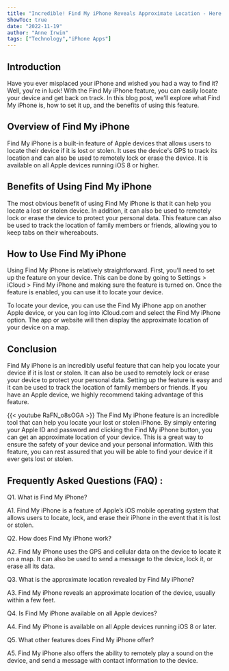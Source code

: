 ```yaml
---
title: "Incredible! Find My iPhone Reveals Approximate Location - Here's How!"
ShowToc: true 
date: "2022-11-19"
author: "Anne Irwin" 
tags: ["Technology","iPhone Apps"]
---
```

## Introduction

Have you ever misplaced your iPhone and wished you had a way to find it? Well, you're in luck! With the Find My iPhone feature, you can easily locate your device and get back on track. In this blog post, we'll explore what Find My iPhone is, how to set it up, and the benefits of using this feature. 

## Overview of Find My iPhone

Find My iPhone is a built-in feature of Apple devices that allows users to locate their device if it is lost or stolen. It uses the device's GPS to track its location and can also be used to remotely lock or erase the device. It is available on all Apple devices running iOS 8 or higher. 

## Benefits of Using Find My iPhone

The most obvious benefit of using Find My iPhone is that it can help you locate a lost or stolen device. In addition, it can also be used to remotely lock or erase the device to protect your personal data. This feature can also be used to track the location of family members or friends, allowing you to keep tabs on their whereabouts. 

## How to Use Find My iPhone

Using Find My iPhone is relatively straightforward. First, you'll need to set up the feature on your device. This can be done by going to Settings > iCloud > Find My iPhone and making sure the feature is turned on. Once the feature is enabled, you can use it to locate your device. 

To locate your device, you can use the Find My iPhone app on another Apple device, or you can log into iCloud.com and select the Find My iPhone option. The app or website will then display the approximate location of your device on a map. 

## Conclusion

Find My iPhone is an incredibly useful feature that can help you locate your device if it is lost or stolen. It can also be used to remotely lock or erase your device to protect your personal data. Setting up the feature is easy and it can be used to track the location of family members or friends. If you have an Apple device, we highly recommend taking advantage of this feature.

{{< youtube RaFN_o8sOGA >}} 
The Find My iPhone feature is an incredible tool that can help you locate your lost or stolen iPhone. By simply entering your Apple ID and password and clicking the Find My iPhone button, you can get an approximate location of your device. This is a great way to ensure the safety of your device and your personal information. With this feature, you can rest assured that you will be able to find your device if it ever gets lost or stolen.

## Frequently Asked Questions (FAQ) :
Q1. What is Find My iPhone?

A1. Find My iPhone is a feature of Apple’s iOS mobile operating system that allows users to locate, lock, and erase their iPhone in the event that it is lost or stolen.

Q2. How does Find My iPhone work?

A2. Find My iPhone uses the GPS and cellular data on the device to locate it on a map. It can also be used to send a message to the device, lock it, or erase all its data.

Q3. What is the approximate location revealed by Find My iPhone?

A3. Find My iPhone reveals an approximate location of the device, usually within a few feet.

Q4. Is Find My iPhone available on all Apple devices?

A4. Find My iPhone is available on all Apple devices running iOS 8 or later.

Q5. What other features does Find My iPhone offer?

A5. Find My iPhone also offers the ability to remotely play a sound on the device, and send a message with contact information to the device.


